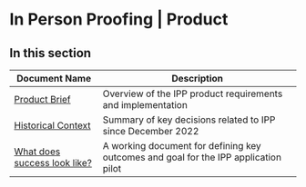 # In Person Proofing | Product

## In this section
| Document Name | Description |
| ---- | ----------- |
| [Product Brief](https://github.com/department-of-veterans-affairs/va.gov-team/tree/master/products/login.gov-adoption/in-person-proofing/product/product-brief.md) | Overview of the IPP product requirements and implementation |
| [Historical Context](https://github.com/department-of-veterans-affairs/va.gov-team/tree/master/products/login.gov-adoption/in-person-proofing/product/historical-context.md) | Summary of key decisions related to IPP since December 2022 |
| [What does success look like?](https://github.com/department-of-veterans-affairs/va.gov-team/tree/master/products/login.gov-adoption/in-person-proofing/product/what-does-success-look-like.md) | A working document for defining key outcomes and goal for the IPP application pilot |

